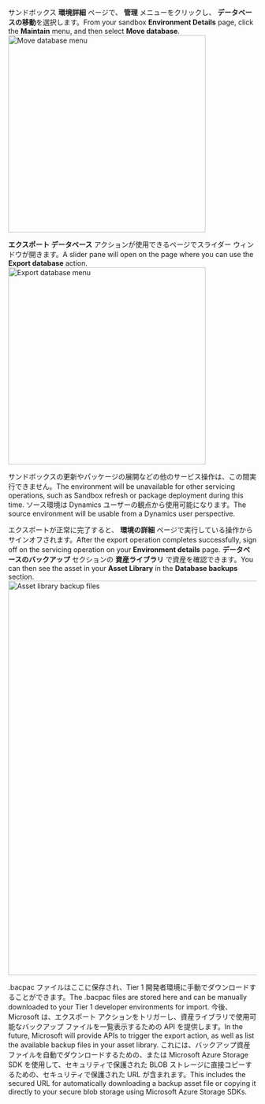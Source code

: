 <span data-ttu-id="e7811-101">サンドボックス **環境詳細** ページで、 **管理** メニューをクリックし、 **データベースの移動**を選択します。</span><span class="sxs-lookup"><span data-stu-id="e7811-101">From your sandbox **Environment Details** page, click the **Maintain** menu, and then select **Move database**.</span></span>  
<img src="../database/media/DBMovement_Menu.png" width="400px" alt="Move database menu" />

<span data-ttu-id="e7811-102">**エクスポート データベース** アクションが使用できるページでスライダー ウィンドウが開きます。</span><span class="sxs-lookup"><span data-stu-id="e7811-102">A slider pane will open on the page where you can use the **Export database** action.</span></span>
<br/>
<img src="../database/media/Export_Menu.png" width="400px" alt="Export database menu"/>

<span data-ttu-id="e7811-103">サンドボックスの更新やパッケージの展開などの他のサービス操作は、この間実行できません。</span><span class="sxs-lookup"><span data-stu-id="e7811-103">The environment will be unavailable for other servicing operations, such as Sandbox refresh or package deployment during this time.</span></span> <span data-ttu-id="e7811-104">ソース環境は Dynamics ユーザーの観点から使用可能になります。</span><span class="sxs-lookup"><span data-stu-id="e7811-104">The source environment will be usable from a Dynamics user perspective.</span></span>  

<span data-ttu-id="e7811-105">エクスポートが正常に完了すると、 **環境の詳細** ページで実行している操作からサインオフされます。</span><span class="sxs-lookup"><span data-stu-id="e7811-105">After the export operation completes successfully, sign off on the servicing operation on your **Environment details** page.</span></span> <span data-ttu-id="e7811-106">**データベースのバックアップ** セクションの **資産ライブラリ** で資産を確認できます。</span><span class="sxs-lookup"><span data-stu-id="e7811-106">You can then see the asset in your **Asset Library** in the **Database backups** section.</span></span>
<img src="../database/media/AssetLibrary_Backups.png" width="800px" alt="Asset library backup files"/>

<span data-ttu-id="e7811-107">.bacpac ファイルはここに保存され、Tier 1 開発者環境に手動でダウンロードすることができます。</span><span class="sxs-lookup"><span data-stu-id="e7811-107">The .bacpac files are stored here and can be manually downloaded to your Tier 1 developer environments for import.</span></span> <span data-ttu-id="e7811-108">今後、Microsoft は、エクスポート アクションをトリガーし、資産ライブラリで使用可能なバックアップ ファイルを一覧表示するための API を提供します。</span><span class="sxs-lookup"><span data-stu-id="e7811-108">In the future, Microsoft will provide APIs to trigger the export action, as well as list the available backup files in your asset library.</span></span> <span data-ttu-id="e7811-109">これには、バックアップ資産ファイルを自動でダウンロードするための、または Microsoft Azure Storage SDK を使用して、セキュリティで保護された BLOB ストレージに直接コピーするための、セキュリティで保護された URL が含まれます。</span><span class="sxs-lookup"><span data-stu-id="e7811-109">This includes the secured URL for automatically downloading a backup asset file or copying it directly to your secure blob storage using Microsoft Azure Storage SDKs.</span></span>
